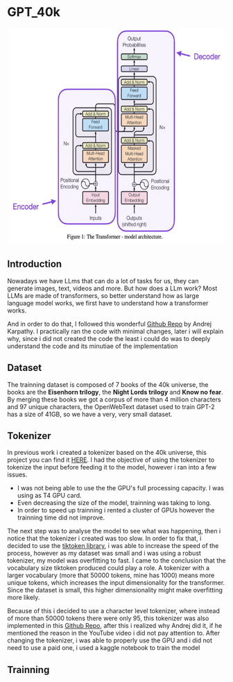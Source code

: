 # GPT_40k

<p align="center">
  <img src="transformer.png" alt="GPT-40k Logo" width="500" height="500">
</p>

## Introduction
Nowadays we have LLms that can do a lot of tasks for us, they can generate images, text, videos and more. But how does a LLm work? Most LLMs are made of transformers, so better understand how as large language model works, we first have to understand how a transformer works. 

And in order to do that, I followed this wonderful [Github Repo](https://github.com/karpathy/ng-video-lecture) by Andrej Karpathy. I practically ran the code with minimal changes, later i will explain why, since i did not created the code the least i could do was to deeply understand the code and its minutiae of the implementation 

## Dataset
The trainning dataset is composed of 7 books of the 40k universe, the books are the **Eisenhorn trilogy**, the **Night Lords trilogy** and **Know no fear**. By merging these books we got a corpus of more than 4 million characters and 97 unique characters, the OpenWebText dataset used to train GPT-2 has a size of 41GB, so we have a very, very small dataset. 

## Tokenizer
In previous work i created a tokenizer based on the 40k universe, this project you can find it [HERE](https://github.com/gabe1007/40k-Tokenizer). I had the objective of using the tokenizer to tokenize the input before feeding it to the model, however i ran into a few issues.

* I was not being able to use the the GPU's full processing capacity. I was using as T4 GPU card. 
* Even decreasing the size of the model, trainning was taking to long. 
* In order to speed up trainning i rented a cluster of GPUs however the trainning time did not improve.

The next step was to analyse the model to see what was happening, then i notice that the tokenizer i created was too slow. In order to fix that, i decided to use the [tiktoken library](https://github.com/openai/tiktoken), i was able to increase the speed of the process, however as my dataset was small and i was using a robust tokenizer, my model was overfitting to fast. I came to the conclusion that the vocabulary size tiktoken produced could play a role. A tokenizer with a larger vocabulary (more that 50000 tokens, mine has 1000) means more unique tokens, which increases the input dimensionality for the transformer. Since the dataset is small, this higher dimensionality might make overfitting more likely.

Because of this i decided to use a character level tokenizer, where instead of more than 50000 tokens there were only 95, this tokenizer was also implemented in this [Github Repo](https://github.com/karpathy/ng-video-lecture), after this i realized why Andrej did it, if he mentioned the reason in the YouTube video i did not pay attention to. After changing the tokenizer, i was able to properly use the GPU and i did not need to use a paid one, i used a kaggle notebook to train the model

## Trainning

